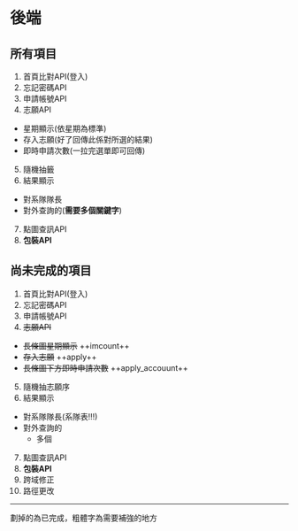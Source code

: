 # 後端
##  所有項目
1. 首頁比對API(登入)
2. 忘記密碼API
3. 申請帳號API
4. 志願API
 - 星期顯示(依星期為標準)
 - 存入志願(好了回傳此係對所選的結果)
 - 即時申請次數(一拉完選單即可回傳)
5. 隨機抽籤
6. 結果顯示
 - 對系隊隊長
 - 對外查詢的(**需要多個關鍵字**)
7. 點圖查訊API
8. **包裝API**

##  尚未完成的項目
1. 首頁比對API(登入)
2. 忘記密碼API
3. 申請帳號API
4. ~~志願API~~ 
 - ~~長條圖星期顯示~~ ++imcount++
 - ~~存入志願~~ ++apply++
 - ~~長條圖下方即時申請次數~~ ++apply_accouunt++
5. 隨機抽志願序
6. 結果顯示
 - 對系隊隊長(系隊表!!!)
 - 對外查詢的
 	- 多個
7. 點圖查訊API
8. **包裝API**
9. 跨域修正
10. 路徑更改


******************************************************************
劃掉的為已完成，粗體字為需要補強的地方
